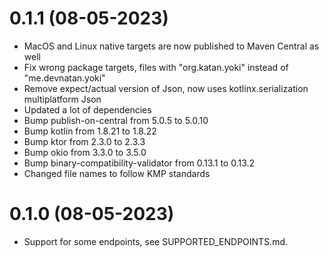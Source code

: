 # 0.1.1 (08-05-2023)

* MacOS and Linux native targets are now published to Maven Central as well
* Fix wrong package targets, files with "org.katan.yoki" instead of "me.devnatan.yoki"
* Remove expect/actual version of Json, now uses kotlinx.serialization multiplatform Json
* Updated a lot of dependencies
* Bump publish-on-central from 5.0.5 to 5.0.10
* Bump kotlin from 1.8.21 to 1.8.22
* Bump ktor from 2.3.0 to 2.3.3
* Bump okio from 3.3.0 to 3.5.0
* Bump binary-compatibility-validator from 0.13.1 to 0.13.2
* Changed file names to follow KMP standards

# 0.1.0 (08-05-2023)

* Support for some endpoints, see SUPPORTED_ENDPOINTS.md.